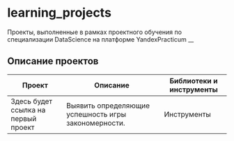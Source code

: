 # learning_projects
 Проекты, выполненные в рамках проектного обучения по специализации DataScience на платформе YandexPracticum
__
## Описание проектов
|Проект|Описание|Библиотеки и инструменты|
|----------------|---------|----------------|
|Здесь будет ссылка на первый проект|Выявить определяющие успешность игры закономерности.|Инструменты|
